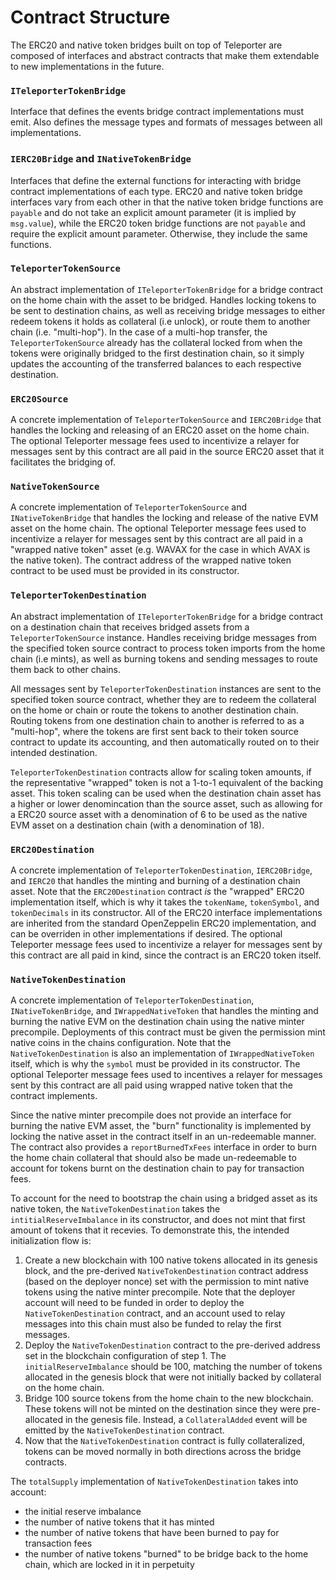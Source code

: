 # Contract Structure

The ERC20 and native token bridges built on top of Teleporter are composed of interfaces and abstract contracts that make them extendable to new implementations in the future.

### `ITeleporterTokenBridge`
Interface that defines the events bridge contract implementations must emit. Also defines the message types and formats of messages between all implementations.

### `IERC20Bridge` and `INativeTokenBridge`
Interfaces that define the external functions for interacting with bridge contract implementations of each type. ERC20 and native token bridge interfaces vary from each other in that the native token bridge functions are `payable` and do not take an explicit amount parameter (it is implied by `msg.value`), while the ERC20 token bridge functions are not `payable` and require the explicit amount parameter. Otherwise, they include the same functions.

### `TeleporterTokenSource`
An abstract implementation of `ITeleporterTokenBridge` for a bridge contract on the home chain with the asset to be bridged. Handles locking tokens to be sent to destination chains, as well as receiving bridge messages to either redeem tokens it holds as collateral (i.e unlock), or route them to another chain (i.e. "multi-hop"). In the case of a multi-hop transfer, the `TeleporterTokenSource` already has the collateral locked from when the tokens were originally bridged to the first destination chain, so it simply updates the accounting of the transferred balances to each respective destination.

### `ERC20Source`
A concrete implementation of `TeleporterTokenSource` and `IERC20Bridge` that handles the locking and releasing of an ERC20 asset on the home chain. The optional Teleporter message fees used to incentivize a relayer for messages sent by this contract are all paid in the source ERC20 asset that it facilitates the bridging of.

### `NativeTokenSource`
A concrete implementation of `TeleporterTokenSource` and `INativeTokenBridge` that handles the locking and release of the native EVM asset on the home chain. The optional Teleporter message fees used to incentivize a relayer for messages sent by this contract are all paid in a "wrapped native token" asset (e.g. WAVAX for the case in which AVAX is the native token). The contract address of the wrapped native token contract to be used must be provided in its constructor.

### `TeleporterTokenDestination`
An abstract implementation of `ITeleporterTokenBridge` for a bridge contract on a destination chain that receives bridged assets from a `TeleporterTokenSource` instance. Handles receiving bridge messages from the specified token source contract to process token imports from the home chain (i.e mints), as well as burning tokens and sending messages to route them back to other chains. 

All messages sent by `TeleporterTokenDestination` instances are sent to the specified token source contract, whether they are to redeem the collateral on the home or chain or route the tokens to another destination chain. Routing tokens from one destination chain to another is referred to as a "multi-hop", where the tokens are first sent back to their token source contract to update its accounting, and then automatically routed on to their intended destination.

`TeleporterTokenDestination` contracts allow for scaling token amounts, if the representative "wrapped" token is not a 1-to-1 equivalent of the backing asset. This token scaling can be used when the destination chain asset has a higher or lower denomincation than the source asset, such as allowing for a ERC20 source asset with a denomination of 6 to be used as the native EVM asset on a destination chain (with a denomination of 18).

### `ERC20Destination`
A concrete implementation of `TeleporterTokenDestination`, `IERC20Bridge`, and `IERC20` that handles the minting and burning of a destination chain asset. Note that the `ERC20Destination` contract _is_ the "wrapped" ERC20 implementation itself, which is why it takes the `tokenName`, `tokenSymbol`, and `tokenDecimals` in its constructor. All of the ERC20 interface implementations are inherited from the standard OpenZeppelin ERC20 implementation, and can be overriden in other implementations if desired. The optional Teleporter message fees used to incentivize a relayer for messages sent by this contract are all paid in kind, since the contract is an ERC20 token itself.

### `NativeTokenDestination`
A concrete implementation of `TeleporterTokenDestination`, `INativeTokenBridge`, and `IWrappedNativeToken` that handles the minting and burning the native EVM on the destination chain using the native minter precompile. Deployments of this contract must be given the permission mint native coins in the chains configuration. Note that the `NativeTokenDestination` is also an implementation of `IWrappedNativeToken` itself, which is why the `symbol` must be provided in its constructor. The optional Teleporter message fees used to incentives a relayer for messages sent by this contract are all paid using wrapped native token that the contract implements.

Since the native minter precompile does not provide an interface for burning the native EVM asset, the "burn" functionality is implemented by locking the native asset in the contract itself in an un-redeemable manner. The contract also provides a `reportBurnedTxFees` interface in order to burn the home chain collateral that should also be made un-redeemable to account for tokens burnt on the destination chain to pay for transaction fees.

To account for the need to bootstrap the chain using a bridged asset as its native token, the `NativeTokenDestination` takes the `intitialReserveImbalance` in its constructor, and does not mint that first amount of tokens that it recevies. To demonstrate this, the intended initialization flow is:

1. Create a new blockchain with 100 native tokens allocated in its genesis block, and the pre-derived `NativeTokenDestination` contract address (based on the deployer nonce) set with the permission to mint native tokens using the native minter precompile. Note that the deployer account will need to be funded in order to deploy the `NativeTokenDestination` contract, and an account used to relay messages into this chain must also be funded to relay the first messages.
2. Deploy the `NativeTokenDestination` contract to the pre-derived address set in the blockchain configuration of step 1. The `initialReserveImbalance` should be 100, matching the number of tokens allocated in the genesis block that were not initially backed by collateral on the home chain.
3. Bridge 100 source tokens from the home chain to the new blockchain. These tokens will not be minted on the destination since they were pre-allocated in the genesis file. Instead, a `CollateralAdded` event will be emitted by the `NativeTokenDestination` contract. 
4. Now that the `NativeTokenDestination` contract is fully collateralized, tokens can be moved normally in both directions across the bridge contracts. 

The `totalSupply` implementation of `NativeTokenDestination` takes into account:
- the initial reserve imbalance
- the number of native tokens that it has minted
- the number of native tokens that have been burned to pay for transaction fees
- the number of native tokens "burned" to be bridge back to the home chain, which are locked in it in perpetuity 

